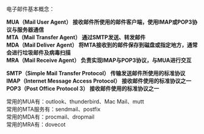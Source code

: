电子邮件基本概念：

**MUA（Mail User Agent）      接收邮件所使用的邮件客户端，使用IMAP或POP3协议与服务器通信**  
**MTA（Mail Transfer Agent） 通过SMTP发送、转发邮件**  
**MDA（Mail Deliver Agent）  将MTA接收到的邮件保存到磁盘或指定地方，通常会进行垃圾邮件及病毒扫描**  
**MRA（Mail Receive Agent） 负责实现IMAP与POP3协议，与MUA进行交互**  

**SMTP（Simple Mail Transfer Protocol）  传输发送邮件所使用的标准协议**  
**IMAP（Internet Message Access Protocol） 接收邮件使用的标准协议之一**  
**POP3（Post Office Protocol 3） 接收邮件使用的标准协议之一**  
 
常用的MUA有：outlook、thunderbird、Mac Mail、mutt  
常用的MTA服务有：sendmail、postfix  
常用的MDA有：procmail、dropmail  
常用的MRA有：dovecot  
